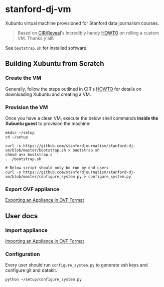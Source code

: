 # stanford-dj-vm

Xubuntu virtual machine provisioned for Stanford data journalism
courses.

> Based on [CIR/Reveal][]'s incredibly handy [HOWTO][] on rolling a
> custom VM. Thanks y'all!l

See `bootstrap.sh` for installed software.

[CIR/Reveal]: https://github.com/cirlabs
[HOWTO]: https://github.com/cirlabs/vm/blob/master/HOWTO.md


## Building Xubuntu from Scratch

### Create the VM

Generally, follow the steps outlined in CIR's [HOWTO][]
for details on downloading Xubuntu and creating a VM.


### Provision the VM

Once you have a clean VM, execute the below shell commands **inside the Xubuntu guest**
to provision the machine:

```
mkdir ~/setup
cd ~/setup

curl -s https://github.com/stanfordjournalism/stanford-dj-vm/blob/master/bootstrap.sh > bootstrap.sh
chmod a+x bootstrap.s
. ./bootstrap.sh

# Below script should only be run by end users
curl -s https://github.com/stanfordjournalism/stanford-dj-vm/blob/master/configure_system.py > configure_system.py
```
### Export OVF appliance

[Exporting an Appliance in OVF
Format](https://www.virtualbox.org/manual/ch01.html#ovf-export-appliance)

## User docs

### Import appliance

[Importing an Appliance in OVF Format](https://www.virtualbox.org/manual/ch01.html#ovf-import-appliance)

### Configuration

Every user should run `configure_system.py` to generate ssh keys and
configure git and datakit.

```
python ~/setup/configure_system.py
```
